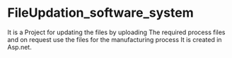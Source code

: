 # FileUpdation_software_system
It is a Project for updating the files by uploading  The required process files and on request use the files for the manufacturing process
It is created in Asp.net.
